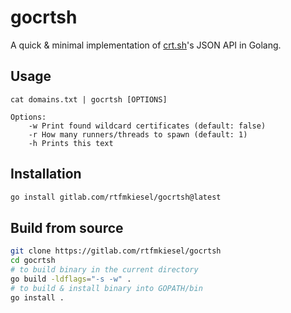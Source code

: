 # gocrtsh
A quick & minimal implementation of [crt.sh](https://crt.sh)'s JSON API in Golang. 

## Usage
```
cat domains.txt | gocrtsh [OPTIONS]

Options:
    -w Print found wildcard certificates (default: false)
    -r How many runners/threads to spawn (default: 1)
    -h Prints this text
```

## Installation
```bash
go install gitlab.com/rtfmkiesel/gocrtsh@latest
```

## Build from source
```bash
git clone https://gitlab.com/rtfmkiesel/gocrtsh
cd gocrtsh
# to build binary in the current directory
go build -ldflags="-s -w" .
# to build & install binary into GOPATH/bin
go install .
```